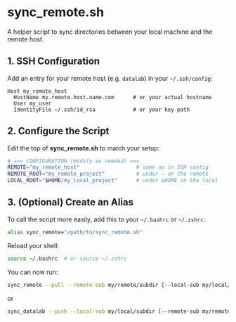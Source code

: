 # sync_remote.sh

A helper script to sync directories between your local machine and the remote host.

## 1. SSH Configuration

Add an entry for your remote host (e.g. `datalab`) in your `~/.ssh/config`:

```ssh-config
Host my_remote_host
  HostName my.remote.host.name.com      # or your actual hostname
  User my_user
  IdentityFile ~/.ssh/id_rsa            # or your key path
```

## 2. Configure the Script

Edit the top of **sync_remote.sh** to match your setup:

```bash
# === CONFIGURATION (modify as needed) ===
REMOTE="my_remote_host"                  # same as in SSH config
REMOTE_ROOT="my_remote_project"        	 # under ~ on the remote
LOCAL_ROOT="$HOME/my_local_project"      # under $HOME on the local
```

## 3. (Optional) Create an Alias

To call the script more easily, add this to your `~/.bashrc` or `~/.zshrc`:

```bash
alias sync_remote="/path/to/sync_remote.sh"
```

Reload your shell:

```bash
source ~/.bashrc  # or source ~/.zshrc
```

You can now run:

```bash
sync_remote --pull --remote-sub my/remote/subdir [--local-sub my/local/target/dir] [PATTERN...]
```

or

```bash
sync_datalab --push --local-sub my/local/subdir [--remote-sub my/remote/target/dir] [PATTERN...]
